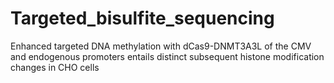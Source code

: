 # Targeted_bisulfite_sequencing
Enhanced targeted DNA methylation with dCas9-DNMT3A3L of the CMV and endogenous promoters entails distinct subsequent histone modification changes in CHO cells
